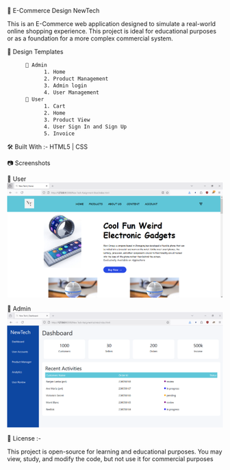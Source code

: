 🛒 E-Commerce Design NewTech

This is an E-Commerce web application designed to simulate a real-world online shopping experience. This project is ideal for educational purposes or as a foundation for a more complex commercial system.

🔧 Design Templates

          👤 Admin
                1. Home
                2. Product Management
                3. Admin login
                4. User Management
          👤 User
                1. Cart
                2. Home 
                3. Product View
                4. User Sign In and Sign Up
                5. Invoice

🛠️ Built With :-          HTML5 | CSS 

📷 Screenshots

👤 User
 ![Image Alt](https://github.com/Hiru2024God/New_Tech-Ecommerce/blob/9ea6246fafb41088a0c49377667132d9477f0397/NewTech_2.PNG)

👤 Admin
 ![Image Alt](https://github.com/Hiru2024God/New_Tech-Ecommerce/blob/b92c9d576b777ad6ed1e8ebb3c7f0bcd204b5333/NewTech_1.PNG)


📝 License :-

This project is open-source for learning and educational purposes. You may view, study, and modify the code, but not use it for commercial purposes
